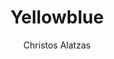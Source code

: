 ---
title: "Yellowblue"
github: https://github.com/chalatz/yellowblue
demo: http://chalatz.github.io/yellowblue/
author: Christos Alatzas
ssg:
  - Jekyll
cms:
  - No Cms
---